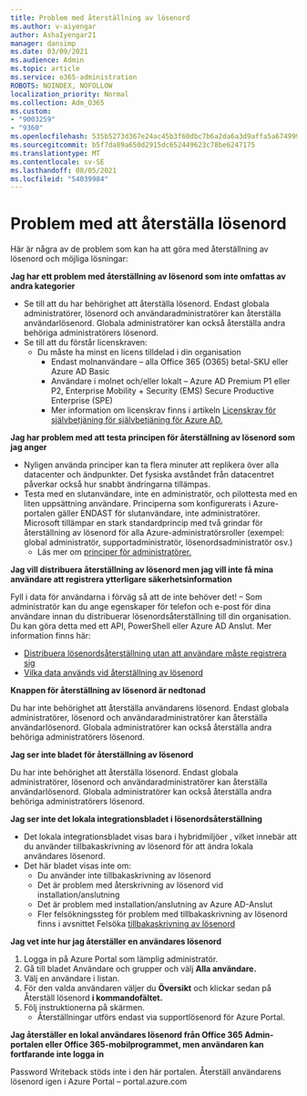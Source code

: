 ```yaml
---
title: Problem med återställning av lösenord
ms.author: v-aiyengar
author: AshaIyengar21
manager: dansimp
ms.date: 03/09/2021
ms.audience: Admin
ms.topic: article
ms.service: o365-administration
ROBOTS: NOINDEX, NOFOLLOW
localization_priority: Normal
ms.collection: Adm_O365
ms.custom:
- "9003259"
- "9360"
ms.openlocfilehash: 535b5273d367e24ac45b3f60dbc7b6a2da6a3d9affa5a67499989d19a1904768
ms.sourcegitcommit: b5f7da89a650d2915dc652449623c78be6247175
ms.translationtype: MT
ms.contentlocale: sv-SE
ms.lasthandoff: 08/05/2021
ms.locfileid: "54039984"
---
```

# <a name="problems-resetting-password"></a>Problem med att återställa lösenord

Här är några av de problem som kan ha att göra med återställning av lösenord och möjliga lösningar:

**Jag har ett problem med återställning av lösenord som inte omfattas av andra kategorier**

- Se till att du har behörighet att återställa lösenord. Endast globala administratörer, lösenord och användaradministratörer kan återställa användarlösenord. Globala administratörer kan också återställa andra behöriga administratörers lösenord.
- Se till att du förstår licenskraven:
    - Du måste ha minst en licens tilldelad i din organisation
        - Endast molnanvändare – alla Office 365 (O365) betal-SKU eller Azure AD Basic
        - Användare i molnet och/eller lokalt – Azure AD Premium P1 eller P2, Enterprise Mobility + Security (EMS) Secure Productive Enterprise (SPE)
        - Mer information om licenskrav finns i artikeln [Licenskrav för självbetjäning för självbetjäning för Azure AD.](https://docs.microsoft.com/azure/active-directory/active-directory-passwords-licensing?WT.mc_id=Portal-Microsoft_Azure_Support)

**Jag har problem med att testa principen för återställning av lösenord som jag anger**

- Nyligen använda principer kan ta flera minuter att replikera över alla datacenter och ändpunkter. Det fysiska avståndet från datacentret påverkar också hur snabbt ändringarna tillämpas.
- Testa med en slutanvändare, inte en administratör, och pilottesta med en liten uppsättning användare. Principerna som konfigurerats i Azure-portalen gäller ENDAST för slutanvändare, inte administratörer. Microsoft tillämpar en stark standardprincip med två grindar för återställning av lösenord för alla Azure-administratörsroller (exempel: global administratör, supportadministratör, lösenordsadministratör osv.)
    - Läs mer om [principer för administratörer.](https://docs.microsoft.com/azure/active-directory/active-directory-passwords-policy?WT.mc_id=Portal-Microsoft_Azure_Support#administrator-password-policy-differences)

**Jag vill distribuera återställning av lösenord men jag vill inte få mina användare att registrera ytterligare säkerhetsinformation**

Fyll i data för användarna i förväg så att de inte behöver det! – Som administratör kan du ange egenskaper för telefon och e-post för dina användare innan du distribuerar lösenordsåterställning till din organisation. Du kan göra detta med ett API, PowerShell eller Azure AD Anslut. Mer information finns här:
- [Distribuera lösenordsåterställning utan att användare måste registrera sig](https://docs.microsoft.com/azure/active-directory/active-directory-passwords-policy?WT.mc_id=Portal-Microsoft_Azure_Support#administrator-password-policy-differences)
- [Vilka data används vid återställning av lösenord](https://docs.microsoft.com/azure/active-directory/active-directory-passwords-data?WT.mc_id=Portal-Microsoft_Azure_Support)

**Knappen för återställning av lösenord är nedtonad**

Du har inte behörighet att återställa användarens lösenord. Endast globala administratörer, lösenord och användaradministratörer kan återställa användarlösenord. Globala administratörer kan också återställa andra behöriga administratörers lösenord.

**Jag ser inte bladet för återställning av lösenord**

Du har inte behörighet att återställa lösenord. Endast globala administratörer, lösenord och användaradministratörer kan återställa användarlösenord. Globala administratörer kan också återställa andra behöriga administratörers lösenord.

**Jag ser inte det lokala integrationsbladet i lösenordsåterställning**

- Det lokala integrationsbladet visas bara i hybridmiljöer , vilket innebär att du använder tillbakaskrivning av lösenord för att ändra lokala användares lösenord.
- Det här bladet visas inte om:
    - Du använder inte tillbakaskrivning av lösenord
    - Det är problem med återskrivning av lösenord vid installation/anslutning
    - Det är problem med installation/anslutning av Azure AD-Anslut
    - Fler felsökningssteg för problem med tillbakaskrivning av lösenord finns i avsnittet Felsöka [tillbakaskrivning av lösenord](https://docs.microsoft.com/azure/active-directory/active-directory-passwords-data?WT.mc_id=Portal-Microsoft_Azure_Support)

**Jag vet inte hur jag återställer en användares lösenord**

1. Logga in på Azure Portal som lämplig administratör.
1. Gå till bladet Användare och grupper och välj **Alla användare.**
1. Välj en användare i listan.
1. För den valda användaren väljer du **Översikt** och klickar sedan på Återställ lösenord **i kommandofältet.**
1. Följ instruktionerna på skärmen.
    - Återställningar utförs endast via supportlösenord för Azure Portal.

**Jag återställer en lokal användares lösenord från Office 365 Admin-portalen eller Office 365-mobilprogrammet, men användaren kan fortfarande inte logga in**

Password Writeback stöds inte i den här portalen. Återställ användarens lösenord igen i Azure Portal – portal.azure.com

